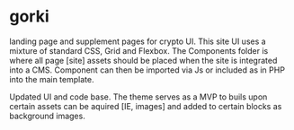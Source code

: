 # gorki
landing page and supplement pages for crypto UI.
This site UI uses a mixture of standard CSS, Grid and Flexbox.
The Components folder is where all page [site] assets should be placed when the 
site is integrated into a CMS. Component can then be imported via Js or included 
as in PHP into the main template.

Updated UI and code base. The theme serves as a MVP to buils upon
certain assets can be aquired [IE, images] and added to certain blocks as 
background images. 
